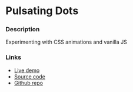 # Pulsating Dots

### Description
Experimenting with CSS animations and vanilla JS

### Links

+ [Live demo](https://js-grid-or-pulsating-dots.rjlevy.repl.co/)
+ [Source code](https://repl.it/@rjlevy/JS-grid-or-pulsating-dots#index.html)
+ [Github repo](https://github.com/rolandjlevy/js-grid-of-pulsating-dots)